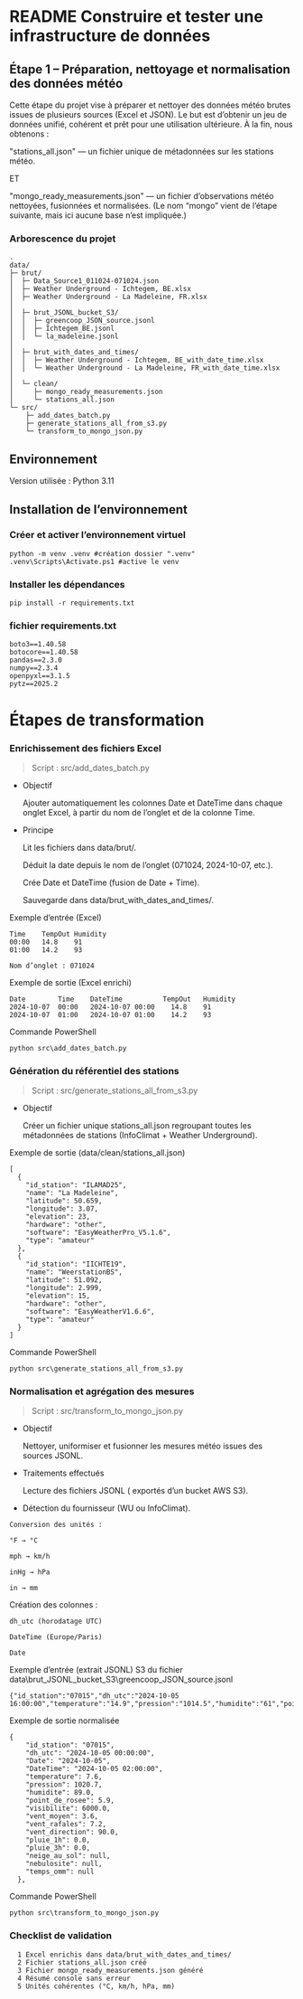 # README Construire et tester une infrastructure de données
## Étape 1 – Préparation, nettoyage et normalisation des données météo


Cette étape du projet vise à préparer et nettoyer des données météo brutes issues de plusieurs sources (Excel et JSON).
Le but est d’obtenir un jeu de données unifié, cohérent et prêt pour une utilisation ultérieure.
À la fin, nous obtenons :

"stations_all.json" — un fichier unique de métadonnées sur les stations météo. 

ET

 "mongo_ready_measurements.json" — un fichier d’observations météo nettoyées, fusionnées et normalisées.
(Le nom “mongo” vient de l’étape suivante, mais ici aucune base n’est impliquée.)

###  Arborescence du projet
```
.
data/
├─ brut/
│  ├─ Data_Source1_011024-071024.json
│  ├─ Weather Underground - Ichtegem, BE.xlsx
│  ├─ Weather Underground - La Madeleine, FR.xlsx
│
│  ├─ brut_JSONL_bucket_S3/
│  │  ├─ greencoop_JSON_source.jsonl
│  │  ├─ Ichtegem_BE.jsonl
│  │  └─ la_madeleine.jsonl
│
│  ├─ brut_with_dates_and_times/
│  │  ├─ Weather Underground - Ichtegem, BE_with_date_time.xlsx
│  │  └─ Weather Underground - La Madeleine, FR_with_date_time.xlsx
│
│  └─ clean/
│     ├─ mongo_ready_measurements.json
│     └─ stations_all.json
└─ src/
    ├─ add_dates_batch.py
    ├─ generate_stations_all_from_s3.py
    └─ transform_to_mongo_json.py
```




## Environnement  

Version utilisée : Python 3.11

##  Installation de l’environnement
### Créer et activer l’environnement virtuel
```
python -m venv .venv #création dossier ".venv"
.venv\Scripts\Activate.ps1 #active le venv
```
### Installer les dépendances
```
pip install -r requirements.txt
```
### fichier requirements.txt

```
boto3==1.40.58
botocore==1.40.58
pandas==2.3.0
numpy==2.3.4
openpyxl==3.1.5
pytz==2025.2
````

# Étapes de transformation
### Enrichissement des fichiers Excel


> Script : src/add_dates_batch.py  


* Objectif 

  Ajouter automatiquement les colonnes Date et DateTime dans chaque onglet Excel, à partir du nom de l’onglet et de la colonne Time.

* Principe

  Lit les fichiers dans data/brut/.

  Déduit la date depuis le nom de l’onglet (071024, 2024-10-07, etc.).

  Crée Date et DateTime (fusion de Date + Time).

  Sauvegarde dans data/brut_with_dates_and_times/.


Exemple d’entrée (Excel)
```
Time	TempOut	Humidity
00:00	14.8	91
01:00	14.2	93

Nom d’onglet : 071024
```
Exemple de sortie (Excel enrichi)

```
Date	    Time	DateTime	      TempOut	Humidity
2024-10-07	00:00	2024-10-07 00:00	14.8	91
2024-10-07	01:00	2024-10-07 01:00	14.2	93
```
Commande PowerShell

```
python src\add_dates_batch.py
```

### Génération du référentiel des stations

> Script : src/generate_stations_all_from_s3.py

* Objectif

  Créer un fichier unique stations_all.json regroupant toutes les métadonnées de stations (InfoClimat + Weather Underground).

Exemple de sortie (data/clean/stations_all.json)
```
[
  {
    "id_station": "ILAMAD25",
    "name": "La Madeleine",
    "latitude": 50.659,
    "longitude": 3.07,
    "elevation": 23,
    "hardware": "other",
    "software": "EasyWeatherPro_V5.1.6",
    "type": "amateur"
  },
  {
    "id_station": "IICHTE19",
    "name": "WeerstationBS",
    "latitude": 51.092,
    "longitude": 2.999,
    "elevation": 15,
    "hardware": "other",
    "software": "EasyWeatherV1.6.6",
    "type": "amateur"
  }
]
```
Commande PowerShell
```
python src\generate_stations_all_from_s3.py
```

### Normalisation et agrégation des mesures

> Script : src/transform_to_mongo_json.py

* Objectif

  Nettoyer, uniformiser et fusionner les mesures météo issues des sources JSONL.

* Traitements effectués

  Lecture des fichiers JSONL ( exportés d’un bucket AWS S3).

* Détection du fournisseur (WU ou InfoClimat).

```
Conversion des unités :

°F → °C

mph → km/h

inHg → hPa

in → mm
```

Création des colonnes :
```
dh_utc (horodatage UTC)

DateTime (Europe/Paris)

Date
```

Exemple d’entrée (extrait JSONL) S3 du fichier data\brut_JSONL_bucket_S3\greencoop_JSON_source.jsonl

```
{"id_station":"07015","dh_utc":"2024-10-05 16:00:00","temperature":"14.9","pression":"1014.5","humidite":"61","point_de_rosee":"7.4","visibilite":"19000","vent_moyen":"14.4","vent_rafales":"21.6","vent_direction":"100","pluie_3h":null,"pluie_1h":"0","neige_au_sol":null,"nebulosite":"","temps_omm":null}
```
Exemple de sortie normalisée
```
{
    "id_station": "07015",
    "dh_utc": "2024-10-05 00:00:00",
    "Date": "2024-10-05",
    "DateTime": "2024-10-05 02:00:00",
    "temperature": 7.6,
    "pression": 1020.7,
    "humidite": 89.0,
    "point_de_rosee": 5.9,
    "visibilite": 6000.0,
    "vent_moyen": 3.6,
    "vent_rafales": 7.2,
    "vent_direction": 90.0,
    "pluie_1h": 0.0,
    "pluie_3h": 0.0,
    "neige_au_sol": null,
    "nebulosite": null,
    "temps_omm": null
  },
```

Commande PowerShell
```
python src\transform_to_mongo_json.py
```


### Checklist de validation
      1	Excel enrichis dans data/brut_with_dates_and_times/	
      2	Fichier stations_all.json créé	
      3	Fichier mongo_ready_measurements.json généré	
      4	Résumé console sans erreur	
      5	Unités cohérentes (°C, km/h, hPa, mm)	